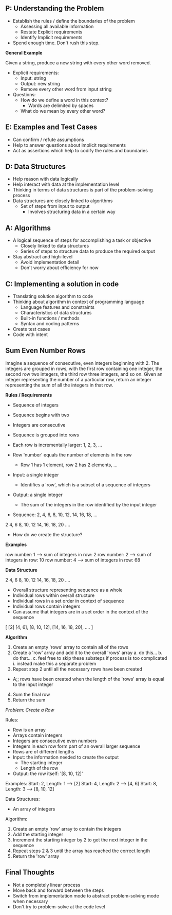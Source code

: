 ## P: Understanding the Problem

- Establish the rules / define the boundaries of the problem
  - Assessing all available information
  - Restate Explicit requirements
  - Identify Implicit requirements
- Spend enough time. Don't rush this step.

**General Example**

Given a string, produce a new string with every other word removed. 

- Explicit requirements:
  - Input: string
  - Output: new string
  - Remove every other word from input string
- Questions:
  - How do we define a word in this context?
    - Words are delimited by spaces
  - What do we mean by every other word?

## E: Examples and Test Cases

- Can confirm / refute assumptions
- Help to answer questions about implicit requirements
- Act as assertions which help to codify the rules and boundaries

## D: Data Structures

- Help reason with data logically
- Help interact with data at the implementation level
- Thinking in terms of data structures is part of the problem-solving process
- Data structures are closely linked to algorithms
  - Set of steps from input to output
    - Involves structuring data in a certain way

## A: Algorithms

- A logical sequence of steps for accomplishing a task or objective
  - Closely linked to data structures
  - Series of steps to structure data to produce the required output
- Stay abstract and high-level
  - Avoid implementation detail
  - Don't worry about efficiency for now

## C: Implementing a solution in code

- Translating solution algorithm to code
- Thinking about algorithm in context of programming language
  - Language features and constraints
  - Characteristics of data structures
  - Built-in functions / methods
  - Syntax and coding patterns
- Create test cases
- Code with intent

## Sum Even Number Rows

Imagine a sequence of consecutive, even integers beginning with 2. The integers are grouped in rows, with the first row containing one integer, the second row two integers, the third row three integers, and so on. Given an integer representing the number of a particular row, return an integer representing the sum of all the integers in that row. 

**Rules / Requirements**

- Sequence of integers
- Sequence begins with two
- Integers are consecutive
- Sequence is grouped into rows
- Each row is incrementally larger: 1, 2, 3, ...
- Row 'number' equals the number of elements in the row
  - Row 1 has 1 element, row 2 has 2 elements, ...
- Input: a single integer
  - Identifies a 'row', which is a subset of a sequence of integers
- Output: a single integer
  - The sum of the integers in the row identified by the input integer

- Sequence:
2, 4, 6, 8, 10, 12, 14, 16, 18, ...

2
4, 6
8, 10, 12
14, 16, 18, 20
....

- How do we create the structure?

**Examples**

row number: 1 --> sum of integers in row: 2
row number: 2 --> sum of integers in row: 10
row number: 4 --> sum of integers in row: 68

**Data Structure**

2
4, 6
8, 10, 12
14, 16, 18, 20
....

- Overall structure representing sequence as a whole
- Individual rows within overall structure
- Individual rows in a set order in context of sequence
- Individual rows contain integers
- Can assume that integers are in a set order in the context of the sequence

[
  [2]
  [4, 6],
  [8, 10, 12],
  [14, 16, 18, 20],
  ....
]

**Algorithm**

1. Create an empty 'rows' array to contain all of the rows
2. Create a 'row' array and add it to the overall 'rows' array
  a. do this...
  b. do that...
  c. feel free to skip these substeps if process is too complicated
    i. instead make this a separate problem
3. Repeat step 2 until all the necessary rows have been created
  - A;; rows have been created when the length of the 'rows' array is equal to the input integer
4. Sum the final row
5. Return the sum

*Problem: Create a Row*

Rules: 
- Row is an array
- Arrays contain integers
- Integers are consecutive even numbers
- Integers in each row form part of an overall larger sequence
- Rows are of different lengths
- Input: the information needed to create the output
  - The starting integer
  - Length of the row
- Output: the row itself: '[8, 10, 12]'

Examples:
Start: 2, Length: 1 --> [2]
Start: 4, Length: 2 --> [4, 6]
Start: 8, Length: 3 --> [8, 10, 12]

Data Structures:
- An array of integers

Algorithm:
1. Create an empty 'row' array to contain the integers
2. Add the starting integer
3. Increment the starting integer by 2 to get the next integer in the sequence
4. Repeat steps 2 & 3 until the array has reached the correct length
5. Return the 'row' array

## Final Thoughts

- Not a completely linear process
- Move back and forward between the steps
- Switch from implementation mode to abstract problem-solving mode when necessary
- Don't try to problem-solve at the code level